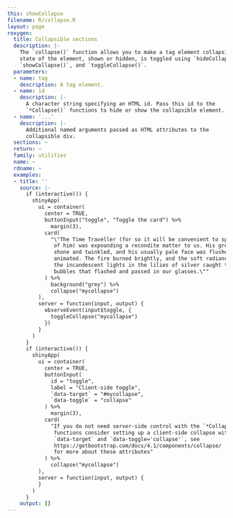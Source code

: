 ```yaml
---
this: showCollapse
filename: R/collapse.R
layout: page
roxygen:
  title: Collapsible sections
  description: |-
    The `collapse()` function allows you to make a tag element collapsible. The
    state of the element, shown or hidden, is toggled using `hideCollapse()`,
    `showCollapse()`, and `toggleCollapse()`.
  parameters:
  - name: tag
    description: A tag element.
  - name: id
    description: |-
      A character string specifying an HTML id. Pass this id to the
      `*Collapse()` functions to hide or show the collapsible element.
  - name: '...'
    description: |-
      Additional named arguments passed as HTML attributes to the
      collapsible div.
  sections: ~
  return: ~
  family: utilities
  name: ~
  rdname: ~
  examples:
  - title: ''
    source: |-
      if (interactive()) {
        shinyApp(
          ui = container(
            center = TRUE,
            buttonInput("toggle", "Toggle the card") %>%
              margin(3),
            card(
              "\"The Time Traveller (for so it will be convenient to speak
               of him) was expounding a recondite matter to us. His grey eyes
               shone and twinkled, and his usually pale face was flushed and
               animated. The fire burned brightly, and the soft radiance of
               the incandescent lights in the lilies of silver caught the
               bubbles that flashed and passed in our glasses.\""
            ) %>%
              background("grey") %>%
              collapse("mycollapse")
          ),
          server = function(input, output) {
            observeEvent(input$toggle, {
              toggleCollapse("mycollapse")
            })
          }
        )
      }
      if (interactive()) {
        shinyApp(
          ui = container(
            center = TRUE,
            buttonInput(
              id = "toggle",
              label = "Client-side toggle",
              `data-target` = "#mycollapse",
              `data-toggle` = "collapse"
            ) %>%
              margin(3),
            card(
              "If you do not need server-side control with the `*Collapse()`
               functions consider setting up a client-side collapse with
               `data-target` and `data-toggle='collapse'`, see
               https://getbootstrap.com/docs/4.1/components/collapse/
               for more about these attributes"
            ) %>%
              collapse("mycollapse")
          ),
          server = function(input, output) {
          }
        )
      }
    output: []
---
```

